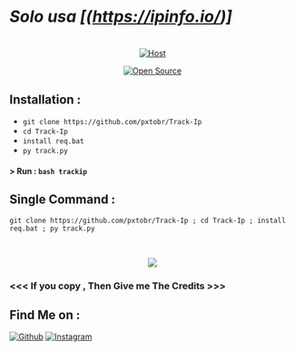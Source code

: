 # ***Solo usa [(https://ipinfo.io/)]***
#

<p align="center">
<a href="#"><img title="Host" src="https://raw.githubusercontent.com/pxtobr/pxtobr/main/Enter%20the%20Ip.png?token=GHSAT0AAAAAACPWCJ4WVWE5DUEWROHX4NJ2ZPZMELQ"></a>
</p>
<p align="center">
<a href="#"><img title="Open Source" src="https://img.shields.io/badge/Open%20Source-%E2%9D%A4-green?style=for-the-badge"></a>

## Installation :

* `git clone https://github.com/pxtobr/Track-Ip`
* `cd Track-Ip`
* `install req.bat`
* `py track.py`

#### > Run : `bash trackip`

## Single Command :
```
git clone https://github.com/pxtobr/Track-Ip ; cd Track-Ip ; install req.bat ; py track.py
```
<br>
<p align="center">
<img src="https://raw.githubusercontent.com/pxtobr/desktop-tutorial/main/result.png?token=GHSAT0AAAAAACPWCJ4XCJMWJ4ANHQL7HTAYZPZM5EQ"/>

### <<< If you copy , Then Give me The Credits >>>

## Find Me on :
[![Github](https://img.shields.io/badge/Github-HTR--TECH-green?style=for-the-badge&logo=github)](https://github.com/pxtobr)
[![Instagram](https://img.shields.io/badge/IG-%40tahmid.rayat-red?style=for-the-badge&logo=instagram)](https://www.instagram.com/pxtobr)
